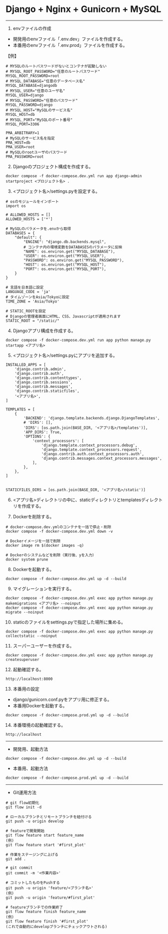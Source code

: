 # Django + Nginx + Gunicorn + MySQL
---

1. envファイルの作成
 - 開発用のenvファイル「.env.dev」ファイルを作成する。
 - 本番用のenvファイル「.env.prod」ファイルを作成する。
 
 【例】
```
# MYSQLのルートパスワードがないとコンテナが起動しない
# MYSQL_ROOT_PASSWORD="任意のルートパスワード"
MYSQL_ROOT_PASSWORD=root
# MYSQL_DATABASE="任意のデータベース名"
MYSQL_DATABASE=djangodb
# MYSQL_USER="任意のユーザ名"
MYSQL_USER=django
# MYSQL_PASSWORD="任意のパスワード"
MYSQL_PASSWORD=django
# MYSQL_HOST="MySQLのサービス名"
MYSQL_HOST=db
# MYSQL_PORT="MySQLのポート番号"
MYSQL_PORT=3306

PMA_ARBITRARY=1
# MySQLのサービス名を指定
PMA_HOST=db
PMA_USER=root
# MySQLのrootユーザのパスワード
PMA_PASSWORD=root
```

2. Djangoのプロジェクト構成を作成する。
```
docker compose -f docker-compose.dev.yml run app django-admin startproject <プロジェクト名> .
```

3. <プロジェクト名>/settings.pyを設定する。
```
# osのモジュールをインポート
import os

# ALLOWED_HOSTS = []
ALLOWED_HOSTS = ['*']

# MySQLのパラメータを.envから取得
DATABASES = {
    "default": {
        "ENGINE": "django.db.backends.mysql",
        # コンテナ内の環境変数をDATABASESのパラメータに反映
        "NAME": os.environ.get("MYSQL_DATABASE"),
        "USER": os.environ.get("MYSQL_USER"),
        "PASSWORD": os.environ.get("MYSQL_PASSWORD"),
        "HOST": os.environ.get("MYSQL_HOST"),
        "PORT": os.environ.get("MYSQL_PORT"),
    }
}

# 言語を日本語に設定
LANGUAGE_CODE = 'ja'
# タイムゾーンをAsia/Tokyoに設定
TIME_ZONE = 'Asia/Tokyo'

# STATIC_ROOTを設定
# Djangoの管理者画面にHTML、CSS、Javascriptが適用されます
STATIC_ROOT = "/static/"
```

4. Djangoアプリ構成を作成する。
```
docker compose -f docker-compose.dev.yml run app python manage.py startapp <アプリ名>
```

5. <プロジェクト名>/settings.pyにアプリを追加する。
```
INSTALLED_APPS = [
    'django.contrib.admin',
    'django.contrib.auth',
    'django.contrib.contenttypes',
    'django.contrib.sessions',
    'django.contrib.messages',
    'django.contrib.staticfiles',
    '<アプリ名>',
]

TEMPLATES = [
    {
        'BACKEND': 'django.template.backends.django.DjangoTemplates',
        # 'DIRS': [],
        'DIRS': [os.path.join(BASE_DIR, '<アプリ名>/templates')],
        'APP_DIRS': True,
        'OPTIONS': {
            'context_processors': [
                'django.template.context_processors.debug',
                'django.template.context_processors.request',
                'django.contrib.auth.context_processors.auth',
                'django.contrib.messages.context_processors.messages',
            ],
        },
    },
]


STATICFILES_DIRS = [os.path.join(BASE_DIR, '<アプリ名>/static')]

```

6. <アプリ名>ディレクトリの中に、staticディレクトリとtemplatesディレクトリを作成する。


7. Dockerを削除する。
```
# docker-compose.dev.ymlのコンテナを一括で停止・削除
docker compose -f docker-compose.dev.yml down -v

# Dockerイメージを一括で削除
docker image rm $(docker images -q)

# Dockerのシステムなどを削除（実行後、yを入力）
docker system prune

```

8. Dockerを起動する。
```
docker compose -f docker-compose.dev.yml up -d --build
```

9. マイグレーションを実行する。
```
docker compose -f docker-compose.dev.yml exec app python manage.py makemigrations <アプリ名> --noinput
docker compose -f docker-compose.dev.yml exec app python manage.py migrate --noinput

```

10. staticのファイルをsettings.pyで指定した場所に集める。
```
docker compose -f docker-compose.dev.yml exec app python manage.py collectstatic --noinput

```

11. スーパーユーザーを作成する。
```
docker compose -f docker-compose.dev.yml exec app python manage.py createsuperuser

```

12. 起動確認する。
```
http://localhost:8000
```

13. 本番用の設定
- django/gunicorn.conf.pyをアプリ用に修正する。
- 本番用Dockerを起動する。
```
docker compose -f docker-compose.prod.yml up -d --build
```

14. 本番環境の起動確認する。
```
http://localhost
```
---

- 開発用、起動方法
```
docker compose -f docker-compose.dev.yml up -d --build
```

- 本番用、起動方法
```
docker compose -f docker-compose.prod.yml up -d --build
```
---

- Git運用方法
```
# git flow初期化
git flow init -d

# ローカルブランチとリモートブランチを紐付ける
git push -u origin develop

# featureで開発開始
git flow feature start feature_name
(例)
git flow feature start '#first_plot'

# 作業をステージングに上げる
git add .

# git commit
git commit -m '<作業内容>'

# コミットしたものをPushする
git push -u origin 'feature/<ブランチ名>'
(例)
git push -u origin 'feature/#first_plot'

# featureブランチでの作業終了
git flow feature finish feature_name
(例)
git flow feature finish '#first_plot'
(これで自動的にdevelopブランチにチェックアウトされる)

```